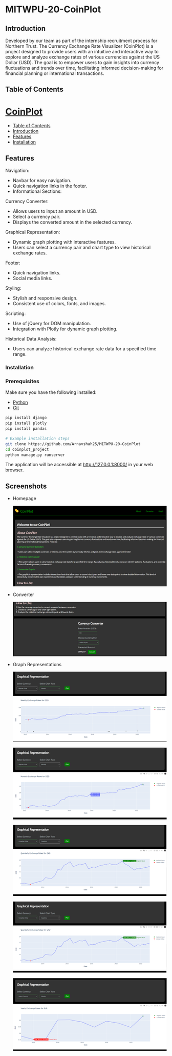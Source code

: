 # MITWPU-20-CoinPlot

## Introduction
Developed by our team as part of the internship recruitment process for Northern Trust.
The Currency Exchange Rate Visualizer (CoinPlot) is a project designed to provide users with an intuitive and interactive way to explore and analyze exchange rates of various currencies against the US Dollar (USD).
The goal is to empower users to gain insights into currency fluctuations and trends over time, facilitating informed decision-making for financial planning or international transactions.

## Table of Contents

#  [CoinPlot](#project-name)
  - [Table of Contents](#table-of-contents)
  - [Introduction](#introduction)
  - [Features](#features)
  - [Installation](#installation)

## Features

Navigation:

- Navbar for easy navigation.
- Quick navigation links in the footer.
- Informational Sections:

Currency Converter:
- Allows users to input an amount in USD.
- Select a currency pair.
- Displays the converted amount in the selected currency.

Graphical Representation:
- Dynamic graph plotting with interactive features.
- Users can select a currency pair and chart type to view historical exchange rates.

Footer:
- Quick navigation links.
- Social media links.

Styling:
- Stylish and responsive design.
- Consistent use of colors, fonts, and images.

Scripting:
- Use of jQuery for DOM manipulation.
- Integration with Plotly for dynamic graph plotting.

Historical Data Analysis:
- Users can analyze historical exchange rate data for a specified time range.

### Installation

### Prerequisites

Make sure you have the following installed:

- [Python](https://www.python.org/downloads/)
- [Git](https://git-scm.com/book/en/v2/Getting-Started-Installing-Git)

```bash
pip install django
pip install plotly
pip install pandas
```

```bash
# Example installation steps
git clone https://github.com/Arnavshah25/MITWPU-20-CoinPlot
cd coinplot_project
python manage.py runserver
```

The application will be accessible at http://127.0.0.1:8000/ in your web browser.

## Screenshots

- Homepage
  
  ![](coinplot_project/homepage.png)

- Converter
  
  ![](coinplot_project/converter.png)

- Graph Representations
  
  ![](coinplot_project/pic1.png)

  ![](coinplot_project/pic2.png)

  ![](coinplot_project/pic3.png)

  ![](coinplot_project/pic4.png)

  ![](coinplot_project/pic5.png)


